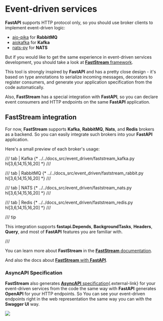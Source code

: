 # Event-driven services

**FastAPI** supports HTTP protocol only, so you should use broker clients to implement event-driven logic:

* <a href="https://docs.aio-pika.com/" class="external-link" target="_blank">aio-pika</a> for **RabbitMQ**
* <a href="https://aiokafka.readthedocs.io/" class="external-link" target="_blank">aiokafka</a> for **Kafka**
* <a href="https://nats-io.github.io/nats.py/" class="external-link" target="_blank">nats-py</a> for **NATS**

But if you would like to get the same experience in
event-driven services development, you should take a look at <a href="https://faststream.airt.ai/latest/" class="external-link" target="_blank">**FastStream** framework</a>.

This tool is strongly inspired by **FastAPI** and has a pretty close design - it's based on type annotations
to serialize incoming messages, decorators to register consumers, and generate your application specification from the code automatically.

Also, **FastStream** has a special integration with **FastAPI**, so you can declare event consumers and HTTP endpoints
on the same **FastAPI** application.

## FastStream integration

For now, **FastStream** supports **Kafka**, **RabbitMQ**, **Nats**, and **Redis** brokers as a backend.
So you can easily integrate such brokers into your **FastAPI** application.

Here's a small preview of each broker's usage:

/// tab | Kafka
{* ../../docs_src/event_driven/faststream_kafka.py hl[3,6,14,15,16,20] *}
///

/// tab | RabbitMQ
{* ../../docs_src/event_driven/faststream_rabbit.py hl[3,6,14,15,16,20] *}
///

/// tab | NATS
{* ../../docs_src/event_driven/faststream_nats.py hl[3,6,14,15,16,20] *}
///

/// tab | Redis
{* ../../docs_src/event_driven/faststream_redis.py hl[3,6,14,15,16,20] *}
///

/// tip

This integration supports **fastapi.Depends**, **BackgroundTasks**, **Headers**, **Query**, and most of **FastAPI** features you are familiar with.

///

You can learn more about **FastStream** in the <a href="https://faststream.airt.ai/latest/" class="external-link" target="_blank">**FastStream** documentation</a>.

And also the docs about <a href="https://faststream.airt.ai/latest/getting-started/integrations/fastapi/" class="external-link" target="_blank">**FastStream** with **FastAPI**</a>.

### AsyncAPI Specification

**FastStream** also generates [**AsyncAPI** specification](https://www.asyncapi.com/en){.external-link} for your event-driven services from the code the same way with **FastAPI** generates **OpenAPI** for your HTTP endpoints. So
You can see your event-driven endpoints right in the web representation the same way you can with the **Swagger UI** way.

<img src="/img/tutorial/event-driven/AsyncAPI-basic-html-full.png">
